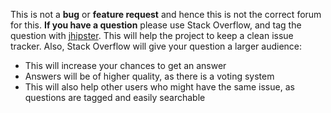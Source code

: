 This is not a **bug** or **feature request** and hence this is not the correct forum for this.
**If you have a question** please use Stack Overflow, and tag the question with [jhipster](http://stackoverflow.com/questions/tagged/jhipster). This will help the project to keep a clean issue tracker. Also, Stack Overflow will give your question a larger audience:

-   This will increase your chances to get an answer
-   Answers will be of higher quality, as there is a voting system
-   This will also help other users who might have the same issue, as questions are tagged and easily searchable

